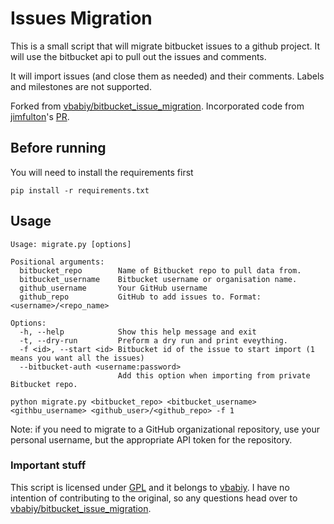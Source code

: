 # Issues Migration

This is a small script that will migrate bitbucket issues to a github project.
It will use the bitbucket api to pull out the issues and comments.

It will import issues (and close them as needed) and their comments. Labels and
milestones are not supported.

Forked from [vbabiy/bitbucket_issue_migration](https://github.com/vbabiy/bitbucket_issue_migration).
Incorporated code from [jimfulton](https://github.com/jimfulton)'s [PR](https://github.com/vbabiy/bitbucket_issue_migration/pull/22).

## Before running

You will need to install the requirements first

    pip install -r requirements.txt

## Usage

    Usage: migrate.py [options]

    Positional arguments:
      bitbucket_repo        Name of Bitbucket repo to pull data from.
      bitbucket_username    Bitbucket username or organisation name.
      github_username       Your GitHub username
      github_repo           GitHub to add issues to. Format: <username>/<repo_name>

    Options:
      -h, --help            Show this help message and exit
      -t, --dry-run         Preform a dry run and print eveything.
      -f <id>, --start <id> Bitbucket id of the issue to start import (1 means you want all the issues)
      --bitbucket-auth <username:password>
                            Add this option when importing from private Bitbucket repo.

    python migrate.py <bitbucket_repo> <bitbucket_username> <githbu_username> <github_user>/<github_repo> -f 1

Note: if you need to migrate to a GitHub organizational repository, use your
personal username, but the appropriate API token for the repository.

### Important stuff

This script is licensed under [GPL](./LICENSE.txt) and it belongs to [vbabiy](https://github.com/vbabiy/).
I have no intention of contributing to the original, so any questions head over
to [vbabiy/bitbucket_issue_migration](https://github.com/vbabiy/bitbucket_issue_migration).
